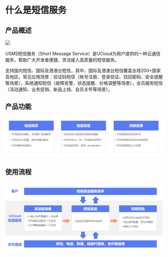 # 什么是短信服务



## 产品概述

![](D:/MyCloud/GitHub/usms/images/短信服务usms_官网文档首页图_01.png)

USMS短信服务（Short Message Service）是UCloud为用户提供的一种云通信服务，帮助广大开发者便捷、灵活接入高质量的短信服务。

支持国内短信、国际及港澳台短信，其中，国际及港澳台短信覆盖全球200+国家及地区。常见应用场景：验证码短信（账号注册、登录验证、找回密码、安全提醒等场景），系统通知短信（故障告警、状态提醒、价格调整等场景），会员服务短信（活动通知、业务促销、新品上线、会员关怀等场景）。



## 产品功能

![](../images/短信服务usms_产品功能描述.png)



## 使用流程

![](../images/短信服务usms_使用流程概述.png)
